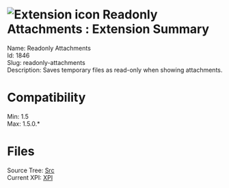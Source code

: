 # ![Extension icon](https://addons.thunderbird.net/static/img/addon-icons/default-64.png) Readonly Attachments : Extension Summary

Name: Readonly Attachments  
Id: 1846  
Slug: readonly-attachments  
Description: Saves temporary files as read-only when showing attachments.
  

# Compatibility
Min: 1.5  
Max: 1.5.0.*  

# Files

Source Tree: [Src](C:/Dev/Thunderbird/ThunderKdB/xall/xOther/1846-readonly-attachments/src)  
Current XPI: [XPI](C:/Dev/Thunderbird/ThunderKdB/xall/xOther/1846-readonly-attachments/xpi)  



